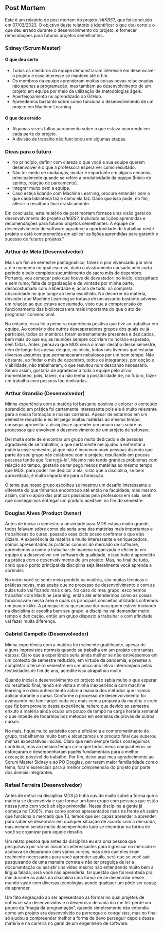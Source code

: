 ## Post Mortem

Este é um relatório de post mortem do projeto *isItKBS?*, que foi concluído em 07/02/2023. O objetivo deste relatório é identificar o que deu certo e o que deu errado durante o desenvolvimento do projeto, e fornecer remondações para futuros projetos semelhantes.

### Sidney (Scrum Master)

#### O que deu certo
- Todos os membros da equipe demonstraram interesse em desenvolver o projeto e esse interesse se manteve até o fim.
- Os membros da equipe aprenderam muitas coisas novas relacionadas não apenas a programação, mas também ao desenvolvimento de um projeto em equipe por meio da utilização de metodologias ágeis.
- Aperfeiçoamento no aprendizado do GitHub.
- Aprendemos bastante sobre como funciona o desenvolvimento de um projeto em Machine Learning.

#### O que deu errado
- Algumas vezes faltou pareamento sobre o que estava ocorrendo em cada parte do projeto.
- A divisão de trabalho não funcionou em algumas etapas.

### Dicas para o futuro
- No princípio, definir com clareza o que você e sua equipe querem desenvolver e o que a professora espera ver como resultado.
- Não ter medo de mudanças, mudar é importante em alguns cenários, principalmente quando se refere a produtividade da equipe (Ínicio de sprints, rotação de pareamento).
- Integrar muito bem a equipe.
- Caso esteja lidando com Machine Learning, procure entender bem o que cada biblioteca faz e como ela faz. Dado que isso pode, no fim, alterar o resultado final drasticamente.

Em conclusão, este relatório de post mortem fornece uma visão geral do desenvolvimento do projeto *isItKBS?*, incluindo as lições aprendidas e recomendações para futuros projetos semelhantes. A equipe de desenvolvimento de software agradece a oportunidade de trabalhar neste projeto e está comprometida em aplicar as lições aprendidas para garantir o sucesso de futuros projetos."

### Arthur de Melo (Desenvolvedor)
Mais um fim de semestre pantagruélico, talvez o pior vivenciado por mim até o momento no qual escrevo, dado o alastramento causado pelo curto período e pelo completo sucumbimento do sacro mês de dezembro. Portanto, vou começar pelo que houve de devastador: no início, desajeitado e sem rumo, falta de organização e de vontade por minha parte, desacostumado com a liberdade e, acima de tudo, na completa obscuridade no que tange ao tema escolhido. No decorrer da matéria, descobri que Machine Learning se tratava de um assunto bastante adverso em relação ao que estava acostumado, visto que a compreensão do funcionamento das bibliotecas era mais importante do que o ato de programar convencional.

No entanto, essa foi a primeira experiência positiva que tive ao trabalhar em equipe. Ao contrário dos outros desesperadores grupos dos quais eu já participei, todos os membros foram extremamente presentes e dedicados, bem mais do que eu; as reuniões sempre ocorriam no horário esperado, sem faltas. Antes, pensava que MDS seria o maior desafio desse semestre, nem de longe foi; apesar de que, no início, todos nós tivemos que estudar diversos assuntos que permaneceram nebulosos por um bom tempo. Não obstante, ao findar o mês de dezembro, todos os integrantes, por opção e viabilidade, não trabalharam, o que resultou num descanso necessário. Sendo assim, gostaria de agradecer a toda a equipe pelo alívio momentâneo, pois, talvez, eu não tenha a possibilidade de, no futuro, fazer um trabalho com pessoas tão dedicadas.

### Arthur Grandão (Desenvolvedor)

Minha experiência com a matéria foi bastante positiva e colocar o conteúdo aprendido em prática foi certamente interessante pois ele é muito relevante para a nossa formação e nossas carreiras. Apesar de estarmos em um semestre reduzido e eu ter pego muitas matérias ao mesmo tempo, consegui aproveitar a disciplina e aprender um pouco mais sobre os processos que envolvem o desenvolvimento de um projeto de software.

Dei muita sorte de encontrar um grupo muito dedicado e de pessoas agradáveis de se trabalhar, o que certamente me ajudou a enfrentar a matéria esse semestre, já que não é incomum ouvir pessoas dizendo que parte do seu grupo não colaborou com o projeto, resultando em poucas pessoas tendo que “carregá-lo”. Mesmo não tendo grandes problemas com relação ao tempo, gostaria de ter pego menos matérias ao mesmo tempo que MDS, para poder me dedicar a ela, visto que a disciplina, se bem aproveitada, é muito importante para a formação.

O tema que nosso grupo escolheu se mostrou um desafio interessante e diferente do que tínhamos encontrado até então na faculdade, mas mesmo assim, com o apoio das práticas passadas pela professora em sala, senti que conseguimos entregar um produto aceitável no fim do semestre.

### Douglas Alves (Product Owner)

Antes de iniciar o semestre a ansiedade para MDS estava muito grande, todos falavam sobre como ela seria uma das matérias mais importantes e trabalhosas do curso, passado esse ciclo posso confirmar o que eles diziam. A experiência da matéria é muito interessante e enriquecedora, somos apresentados às práticas comuns do mercado de software, aprendemos a como a trabalhar de maneira organizada e eficiente em equipe e a desenvolver um software de qualidade, e isso tudo é aprendido na prática com o desenvolvimento de um projeto. Mas, no final de tudo, creio que o ponto principal da disciplina seja literalmente você aprende a aprender.

No início você se sente meio perdido na matéria, são muitas técnicas e práticas novas, mas acaba que no processo de desenvolvimento e com as aulas tudo vai ficando mais claro. No caso do meu grupo, escolhemos trabalhar com Machine Learning, então até entendermos como as coisas funcionavam nessa área e quais os principais conceitos utilizados sofremos um pouco kkkk. A principal dica que posso dar para quem estiver iniciando na disciplina é: escolha bem seu grupo, a disciplina vai demandar muito tempo e dedicação, então um grupo disposto a trabalhar e com afinidade vai fazer muita diferença.


### Gabriel Campello (Desenvolvedor)
Minha experiência com a matéria foi realmente gratificante, apesar de alguns imprevistos normais quando se trabalha em um projeto com tantas etapas. Claro que a experiência seria ainda melhor se não estivéssemos em um contexto de semestre reduzido, em virtude da pandemia, e prestes a completar o terceiro semestre em um único ano letivo interrompido pelas festividades de fim de ano, acredite isso atrapalhou muito.

Quando iniciei o desenvolvimento do projeto não sabia muito o que esperar do resultado final, tendo em vista a minha inexperiência com machine learning e o desconhecimento sobre a maioria dos métodos que iríamos aplicar durante o curso. Conforme o processo de desenvolvimento foi avançando me familiarizei cada vez mais com a proposta da matéria e creio que fiz bom proveito dessa experiência, reitero que devido ao semestre enxuto a matéria ainda ocupa um pouco de tempo na carga horária semanal o que impede de focarmos nos métodos em semanas de provas de outros cursos.

No mais, fiquei muito satisfeito com a eficiência e comprometimento do grupo, trabalhamos muito bem e alcançamos um produto final que superou minhas expectativas iniciais. Claro que nem sempre todos conseguimos contribuir, mas ao mesmo tempo creio que todos meus companheiros se esforçaram e desempenharam papéis fundamentais para a melhor execução possível do trabalho. Por fim, deixo aqui meu agradecimento ao Scrum Master Sidney e ao PO Douglas, por terem maior familiaridade com o tema, foram essenciais para a melhor compreensão do projeto por parte dos demais integrantes. 

### Rafael Ferreira (Desenvolvedor)

Antes de entrar na disciplina MDS já tinha ouvido muito sobre a forma que a matéria se desenvolvia e que formar um bom grupo com pessoas que estão nessa junto com você eh algo primordial. Nessa disciplina a gente já começa no 1000%, mas como somos apresentados mais na frente eh assim que funciona o mercado que T.I, temos que ser capaz aprender a aprender para saber se desenrolar em qualquer situação de acordo com a demanda, mas mesmo sendo muito desempenhado tudo se encontrar na forma de você se organizar para aquele desafio.

Um relato pessoa que antes da disciplina eu era uma pessoa que pesquisava por vários assuntos interessantes para ingressar no mercado e acabava se deparando com vários cursos, mas será que eles eram realmente necessários para você aprender aquilo, será que se você sair pesquisando de uma maneira correta e não ter preguiça de ler a documentação ou assistir uns vídeo mesmo não entendendo muito bem a língua falada, será você não aprenderia, tal questão que foi levantada pra min durante as aulas da disciplina uma forma de se desenrolar nesse mundo vasto com diversas tecnologias aonde qualquer um pôde ser capaz de aprender.

Um fato engraçado ao ser apresentado as formar no qual projetos de software são desenvolvidos e o desenrolar de cada dia me fez perde um pouco da “magia da programação”, quando simplesmente não entendia como um projeto era desenvolvido os perrengue e conquistas, mas no final só ajudou a compreender melhor a forma de devo perseguir depois dessa matéria e na carreira no geral de um engenheiro de software.


